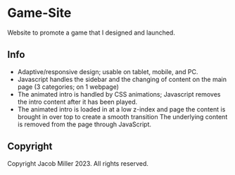 # Game-Site

Website to promote a game that I designed and launched.

## Info
+ Adaptive/responsive design; usable on tablet, mobile, and PC.
+ Javascript handles the sidebar and the changing of content on the main page (3 categories; on 1 webpage)
+ The animated intro is handled by CSS animations; Javascript removes the intro content after it has been played.
+ The animated intro is loaded in at a low z-index and page the content is brought in over top to create a smooth transition
The underlying content is removed from the page through JavaScript.

## Copyright
Copyright Jacob Miller 2023. All rights reserved.
